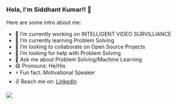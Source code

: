### Hola, I'm Siddhant Kumar!! 👋

Here are some intro about me:

- 🔭 I’m currently working on INTELLIGENT VIDEO SURVILLIANCE
- 🌱 I’m currently learning Problem Solving
- 👯 I’m looking to collaborate on Open Source Projects
- 🤔 I’m looking for help with Problem Solving
- 💬 Ask me about Problem Solving/Machine Learning
- 😄 Pronouns: He/His
- ⚡ Fun fact: Motivational Speaker
- ✌️  Reach me on: [LinkedIn](www.linkedin.com/in/siddhant-kumar-2a9854168)


<img src="https://github-readme-stats.vercel.app/api?username=SID262000&&show_icons=true&title_color=ffffff&icon_color=bb2acf&text_color=daf7dc&bg_color=151515">
